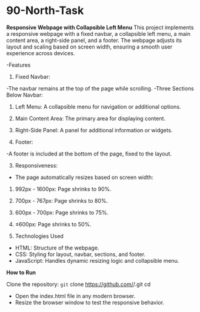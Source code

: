 # 90-North-Task

**Responsive Webpage with Collapsible Left Menu**
This project implements a responsive webpage with a fixed navbar, a collapsible left menu, a main content area, a right-side panel, and a footer. The webpage adjusts its layout and scaling based on screen width, ensuring a smooth user experience across devices.

-Features
1. Fixed Navbar:

-The navbar remains at the top of the page while scrolling.
-Three Sections Below Navbar:

1. Left Menu: A collapsible menu for navigation or additional options.
2. Main Content Area: The primary area for displaying content.
3. Right-Side Panel: A panel for additional information or widgets.

2. Footer:

-A footer is included at the bottom of the page, fixed to the layout.

3. Responsiveness:

- The page automatically resizes based on screen width:
1. 992px - 1600px: Page shrinks to 90%.
2. 700px - 767px: Page shrinks to 80%.
3. 600px - 700px: Page shrinks to 75%.
4. ≤600px: Page shrinks to 50%.

4. Technologies Used
- HTML: Structure of the webpage.
- CSS: Styling for layout, navbar, sections, and footer.
- JavaScript: Handles dynamic resizing logic and collapsible menu.

**How to Run**

Clone the repository:
`git` clone https://github.com/<your-username>/<repository-name>.git
cd <repository-name>

- Open the index.html file in any modern browser.
- Resize the browser window to test the responsive behavior.

